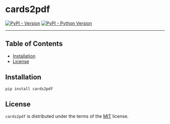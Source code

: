 # cards2pdf

[![PyPI - Version](https://img.shields.io/pypi/v/cards2pdf.svg)](https://pypi.org/project/cards2pdf)
[![PyPI - Python Version](https://img.shields.io/pypi/pyversions/cards2pdf.svg)](https://pypi.org/project/cards2pdf)

-----

## Table of Contents

- [Installation](#installation)
- [License](#license)

## Installation

```console
pip install cards2pdf
```

## License

`cards2pdf` is distributed under the terms of the [MIT](https://spdx.org/licenses/MIT.html) license.
